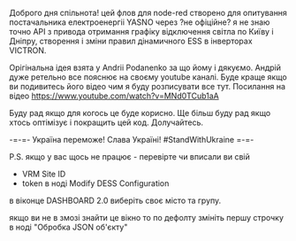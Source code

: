 Доброго дня спільнота! 
цей флов для node-red створено для опитування постачальника електроенергіі YASNO через ?не офіційне? я не знаю точно API з 
привода отримання графіку відключення світла по Київу і Дніпру, створення і зміни правил дінамичного ESS в інверторах VICTRON.

Орігінальна ідея взята у Andrii Podanenko за що йому і дякуємо. Андрій дуже ретельно все пояснює на своєму youtube каналі. 
Буде краще якщо ви подивитесь його відео чим я буду розписувати все тут. Посилання на відео https://www.youtube.com/watch?v=MNd0TCub1aA

Буду рад якщо для когось це буде корисно. 
Ще більш буду рад якщо хтось оптімізує і покращить цей код. Долучайтесь.

-=-=- Україна переможе! Слава Україні! #StandWithUkraine =-=-

P.S. якщо у вас щось не працює - перевірте чи вписали ви свій 
- VRM Site ID
-  token
  в ноді Modify DESS Configuration 

в віконце DASHBOARD 2.0 виберіть своє місто та групу.

якщо ви не в змозі знайти це вікно то по дефолту змініть першу строчку в ноді "Обробка JSON об'єкту" 
